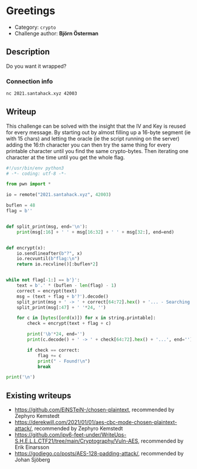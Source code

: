# Greetings

- Category: `crypto`
- Challenge author: **Björn Österman**

## Description

Do you want it wrapped?

### Connection info

```sh
nc 2021.santahack.xyz 42003
```

## Writeup

This challenge can be solved with the insight that the IV and Key is reused for every message.
By starting out by almost filling up a 16-byte segment (ie with 15 chars) and letting the oracle (ie the script running on the server) adding the 16:th character you can then try the same thing for every printable character until you find the same crypto-bytes.
Then iterating one character at the time until you get the whole flag.

```python
#!/usr/bin/env python3
# -*- coding: utf-8 -*-

from pwn import *

io = remote("2021.santahack.xyz", 42003)

buflen = 48
flag = b''


def split_print(msg, end='\n'):
    print(msg[:16] + ' ' + msg[16:32] + ' ' + msg[32:], end=end)


def encrypt(x):
    io.sendlineafter(b"?", x)
    io.recvuntil(b"flag:\n")
    return io.recvline()[:buflen*2]


while not flag[-1:] == b'}':
    text = b'.' * (buflen - len(flag) - 1)
    correct = encrypt(text)
    msg = (text + flag + b'?').decode()
    split_print(msg + ' -> ' + correct[64:72].hex() + '... - Searching...')
    split_print(msg[:47] + ' '*24, '')

    for c in [bytes([ord(x)]) for x in string.printable]:
        check = encrypt(text + flag + c)

        print('\b'*24, end='')
        print(c.decode() + ' -> ' + check[64:72].hex() + '...', end='')

        if check == correct:
            flag += c
            print(" - Found!\n")
            break

print('\n')
```

## Existing writeups

- <https://github.com/EiNSTeiN-/chosen-plaintext>, recommended by Zephyro Kemstedt
- <https://derekwill.com/2021/01/01/aes-cbc-mode-chosen-plaintext-attack/>, recommended by Zephyro Kemstedt
- <https://github.com/ipv6-feet-under/WriteUps-S.H.E.L.L.CTF21/tree/main/Cryptography/Vuln-AES>, recommended by Erik Einarsson
- <https://godiego.co/posts/AES-128-padding-attack/>, recommended by Johan Sjöberg
